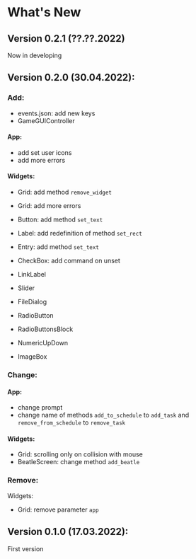 # What's New

## Version 0.2.1 (??.??.2022)
Now in developing

## Version 0.2.0 (30.04.2022):
### Add:
 - events.json: add new keys
 - GameGUIController

#### App:
 - add set user icons
 - add more errors

#### Widgets:
 - Grid: add method `remove_widget`
 - Grid: add more errors
 - Button: add method `set_text`
 - Label: add redefinition of method `set_rect`
 - Entry: add method `set_text`
 - CheckBox: add command on unset


 - LinkLabel
 - Slider
 - FileDialog
 - RadioButton
 - RadioButtonsBlock
 - NumericUpDown
 - ImageBox

### Change:

#### App:
 - change prompt
 - change name of methods `add_to_schedule` to `add_task` and `remove_from_schedule` to `remove_task`

#### Widgets:
 - Grid: scrolling only on collision with mouse
 - BeatleScreen: change method `add_beatle`

### Remove:
Widgets:
 - Grid: remove parameter `app`

## Version 0.1.0 (17.03.2022):
First version

